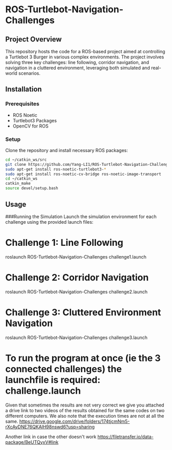 # ROS-Turtlebot-Navigation-Challenges

## Project Overview
This repository hosts the code for a ROS-based project aimed at controlling a Turtlebot 3 Burger in various complex environments. The project involves solving three key challenges: line following, corridor navigation, and navigation in a cluttered environment, leveraging both simulated and real-world scenarios.

## Installation

### Prerequisites
- ROS Noetic
- Turtlebot3 Packages
- OpenCV for ROS

### Setup
Clone the repository and install necessary ROS packages:
```bash
cd ~/catkin_ws/src
git clone https://github.com/Yang-LI1/ROS-Turtlebot-Navigation-Challenges.git
sudo apt-get install ros-noetic-turtlebot3-*
sudo apt-get install ros-noetic-cv-bridge ros-noetic-image-transport
cd ~/catkin_ws
catkin_make
source devel/setup.bash
```

## Usage
###Running the Simulation
Launch the simulation environment for each challenge using the provided launch files:

# Challenge 1: Line Following
roslaunch ROS-Turtlebot-Navigation-Challenges challenge1.launch

# Challenge 2: Corridor Navigation
roslaunch ROS-Turtlebot-Navigation-Challenges challenge2.launch

# Challenge 3: Cluttered Environment Navigation
roslaunch ROS-Turtlebot-Navigation-Challenges challenge3.launch

# To run the program at once (ie the 3 connected challenges) the launchfile is required: challenge.launch


Given that sometimes the results are not very correct we give you attached a drive link to two videos of the results obtained for the same codes on two different computers.
We also note that the execution times are not at all the same.
https://drive.google.com/drive/folders/174tjcmNm5-rXcAyDNE76QKAlH98nswd6?usp=sharing

Another link in case the other doesn't work
https://filetransfer.io/data-package/BeUTQyxV#link


